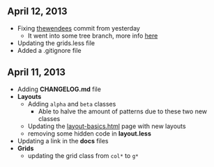 ## April 12, 2013

- Fixing [thewendees](https://github.com/thewendee) commit from yesterday
	- It went into some tree branch, more info [here](https://github.com/wylie/DNA/pull/2)
- Updating the grids.less file
- Added a .gitignore file 

## April 11, 2013

- Adding **CHANGELOG.md** file
- **Layouts**
	- Adding `alpha` and `beta` classes
		- Able to halve the amount of patterns due to these two new classes
	- Updating the [layout-basics.html](https://github.com/wylie/DNA/blob/master/docs/layouts-basic.html) page with new layouts
	- removing some hidden code in **layout.less**
- Updating a link in the **docs** files
- **Grids**
	- updating the grid class from `col*` to `g*`